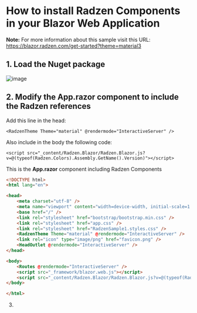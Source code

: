 # How to install Radzen Components in your Blazor Web Application

**Note:** For more information about this sample visit this URL: https://blazor.radzen.com/get-started?theme=material3

## 1. Load the Nuget package 

![image](https://github.com/user-attachments/assets/9975d157-5973-4f5f-b2e8-313d0314c458)

## 2. Modify the App.razor component to include the Radzen references

Add this line in the head:

```
<RadzenTheme Theme="material" @rendermode="InteractiveServer" />
```

Also include in the body the following code:

```
<script src="_content/Radzen.Blazor/Radzen.Blazor.js?v=@(typeof(Radzen.Colors).Assembly.GetName().Version)"></script>
```

This is the **App.razor** component including Radzen Components

```html
<!DOCTYPE html>
<html lang="en">

<head>
    <meta charset="utf-8" />
    <meta name="viewport" content="width=device-width, initial-scale=1.0" />
    <base href="/" />
    <link rel="stylesheet" href="bootstrap/bootstrap.min.css" />
    <link rel="stylesheet" href="app.css" />
    <link rel="stylesheet" href="RadzenSample1.styles.css" />
    <RadzenTheme Theme="material" @rendermode="InteractiveServer" />
    <link rel="icon" type="image/png" href="favicon.png" />
    <HeadOutlet @rendermode="InteractiveServer" />
</head>

<body>
    <Routes @rendermode="InteractiveServer" />
    <script src="_framework/blazor.web.js"></script>
    <script src="_content/Radzen.Blazor/Radzen.Blazor.js?v=@(typeof(Radzen.Colors).Assembly.GetName().Version)"></script>
</body>

</html>
```


3. 
